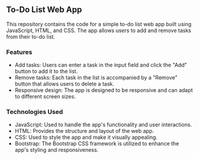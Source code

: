 ## To-Do List Web App

This repository contains the code for a simple to-do list web app built using JavaScript, HTML, and CSS. The app allows users to add and remove tasks from their to-do list.

### Features

- Add tasks: Users can enter a task in the input field and click the "Add" button to add it to the list.
- Remove tasks: Each task in the list is accompanied by a "Remove" button that allows users to delete a task.
- Responsive design: The app is designed to be responsive and can adapt to different screen sizes.

### Technologies Used

- JavaScript: Used to handle the app's functionality and user interactions.
- HTML: Provides the structure and layout of the web app.
- CSS: Used to style the app and make it visually appealing.
- Bootstrap: The Bootstrap CSS framework is utilized to enhance the app's styling and responsiveness.
